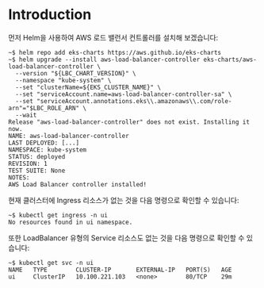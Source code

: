 # Introduction

먼저 Helm을 사용하여 AWS 로드 밸런서 컨트롤러를 설치해 보겠습니다:

```
~$ helm repo add eks-charts https://aws.github.io/eks-charts
~$ helm upgrade --install aws-load-balancer-controller eks-charts/aws-load-balancer-controller \
  --version "${LBC_CHART_VERSION}" \
  --namespace "kube-system" \
  --set "clusterName=${EKS_CLUSTER_NAME}" \
  --set "serviceAccount.name=aws-load-balancer-controller-sa" \
  --set "serviceAccount.annotations.eks\\.amazonaws\\.com/role-arn"="$LBC_ROLE_ARN" \
  --wait
Release "aws-load-balancer-controller" does not exist. Installing it now.
NAME: aws-load-balancer-controller
LAST DEPLOYED: [...]
NAMESPACE: kube-system
STATUS: deployed
REVISION: 1
TEST SUITE: None
NOTES:
AWS Load Balancer controller installed!
```

현재 클러스터에 Ingress 리소스가 없는 것을 다음 명령으로 확인할 수 있습니다:

```
~$ kubectl get ingress -n ui
No resources found in ui namespace.
```

또한 LoadBalancer 유형의 Service 리소스도 없는 것을 다음 명령으로 확인할 수 있습니다:

```
~$ kubectl get svc -n ui
NAME   TYPE        CLUSTER-IP       EXTERNAL-IP   PORT(S)   AGE
ui     ClusterIP   10.100.221.103   <none>        80/TCP    29m
```

